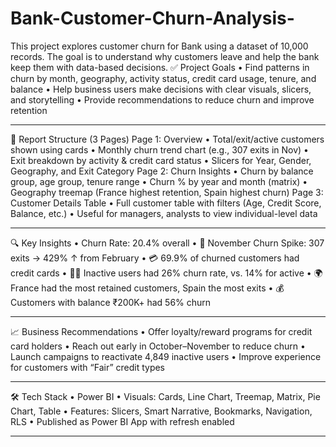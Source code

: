 # Bank-Customer-Churn-Analysis-
This project explores customer churn for Bank using a dataset of 10,000 records. The goal is to understand why customers leave and help the bank keep them with data-based decisions.
✅ Project Goals
•	Find patterns in churn by month, geography, activity status, credit card usage, tenure, and balance
•	Help business users make decisions with clear visuals, slicers, and storytelling
•	Provide recommendations to reduce churn and improve retention
________________________________________
📘 Report Structure (3 Pages)
Page 1: Overview
•	Total/exit/active customers shown using cards
•	Monthly churn trend chart (e.g., 307 exits in Nov)
•	Exit breakdown by activity & credit card status
•	Slicers for Year, Gender, Geography, and Exit Category
Page 2: Churn Insights
•	Churn by balance group, age group, tenure range
•	Churn % by year and month (matrix)
•	Geography treemap (France highest retention, Spain highest churn)
Page 3: Customer Details Table
•	Full customer table with filters (Age, Credit Score, Balance, etc.)
•	Useful for managers, analysts to view individual-level data
________________________________________
🔍 Key Insights
•	Churn Rate: 20.4% overall
•	📆 November Churn Spike: 307 exits → 429% ↑ from February
•	💳 69.9% of churned customers had credit cards
•	🧑‍💼 Inactive users had 26% churn rate, vs. 14% for active
•	🌍 France had the most retained customers, Spain the most exits
•	💰 Customers with balance ₹200K+ had 56% churn
________________________________________
📈 Business Recommendations
•	Offer loyalty/reward programs for credit card holders
•	Reach out early in October–November to reduce churn
•	Launch campaigns to reactivate 4,849 inactive users
•	Improve experience for customers with “Fair” credit types
________________________________________
🛠️ Tech Stack
•	Power BI
•	Visuals: Cards, Line Chart, Treemap, Matrix, Pie Chart, Table
•	Features: Slicers, Smart Narrative, Bookmarks, Navigation, RLS
•	Published as Power BI App with refresh enabled
________________________________________

